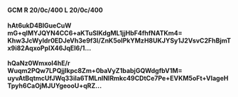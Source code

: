 #### GCM R 20/0c/400 L 20/0c/400
**hAt6ukD4BIGueCuW**<br/>**mG+qIMYJQYN4CC6+aKTuSIKdgML1jjHbF4fhfNATKm4=**<br/>**Khw3JcWyIdr0EDJeVh3e9f3l/ZnK5oIPkYMzH8UKJYSy1J2VsvC2FhBjmTx9i82AqxoPpIX46JqEl6/1...**<br/><br/>
**hQaNz0WmxoI4hE/r**<br/>**Wuqm2PQw7LPQjjIkpc8Zm+0baVyZ1babjGQWdgfbV1M=**<br/>**uyvAtBqtmcUfJWq33iIa6TMLnlNlRmkc49CDtCe7Pe+EVKM5oFt+VIageHTpyh6CaOjMJUYgeooU+qRZ...**